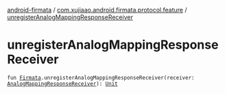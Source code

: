 [android-firmata](../index.md) / [com.xujiaao.android.firmata.protocol.feature](index.md) / [unregisterAnalogMappingResponseReceiver](./unregister-analog-mapping-response-receiver.md)

# unregisterAnalogMappingResponseReceiver

`fun `[`Firmata`](../com.xujiaao.android.firmata.protocol/-firmata/index.md)`.unregisterAnalogMappingResponseReceiver(receiver: `[`AnalogMappingResponseReceiver`](-analog-mapping-response-receiver.md)`): `[`Unit`](https://kotlinlang.org/api/latest/jvm/stdlib/kotlin/-unit/index.html)